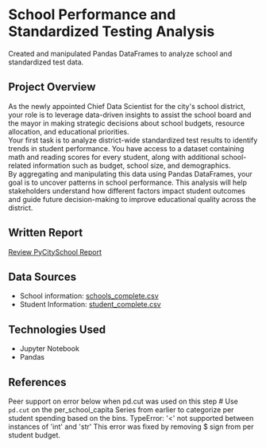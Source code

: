 # School Performance and Standardized Testing Analysis
Created and manipulated Pandas DataFrames to analyze school and standardized test data. 

## Project Overview
As the newly appointed Chief Data Scientist for the city's school district, your role is to leverage data-driven insights to assist the school board and the mayor in making strategic decisions about school budgets, resource allocation, and educational priorities.
<br>
Your first task is to analyze district-wide standardized test results to identify trends in student performance. You have access to a dataset containing math and reading scores for every student, along with additional school-related information such as budget, school size, and demographics.
<br>
By aggregating and manipulating this data using Pandas DataFrames, your goal is to uncover patterns in school performance. This analysis will help stakeholders understand how different factors impact student outcomes and guide future decision-making to improve educational quality across the district.

## Written Report
[Review PyCitySchool Report](https://github.com/skythelimitdt/pandas-challenge/blob/main/PyCitySchool%20Report.pdf)

## Data Sources
- School information: [schools_complete.csv](https://github.com/skythelimitdt/pandas-challenge/tree/main/Resources)
- Student Information: [student_complete.csv](https://github.com/skythelimitdt/pandas-challenge/tree/main/Resources)


## Technologies Used
- Jupyter Notebook
- Pandas

## References
Peer support on error below when pd.cut was used on this step # Use `pd.cut` on the per_school_capita Series from earlier to categorize per student spending based on the bins.
TypeError: '<' not supported between instances of 'int' and 'str'
This error was fixed by removing $ sign from per student budget.

